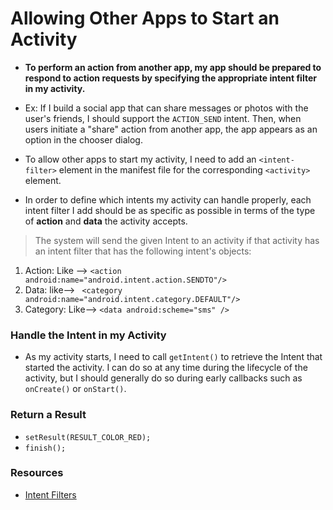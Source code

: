 # Allowing Other Apps to Start an Activity

- **To perform an action from another app, my app should be prepared to respond to action requests by specifying the appropriate intent filter in my activity.**

- Ex: If I build a social app that can share messages or photos with the user's friends, I should support the `ACTION_SEND` intent. Then, when users initiate a "share" action from another app, the app appears as an option in the chooser dialog.
- To allow other apps to start my activity, I need to add an `<intent-filter>` element in the manifest file for the corresponding `<activity>` element.

- In order to define which intents my activity can handle properly, each intent filter I add should be as specific as possible in terms of the type of **action** and **data** the activity accepts.

> The system will send the given Intent to an activity if that activity has an intent filter that has the following intent's objects:
1. Action: Like --> `<action android:name="android.intent.action.SENDTO"/>` 
2. Data: like--> ` <category android:name="android.intent.category.DEFAULT"/>`
3. Category: Like--> `<data android:scheme="sms" />`

### Handle the Intent in my Activity
- As my activity starts, I need to call `getIntent()` to retrieve the Intent that started the activity. I can do so at any time during the lifecycle of the activity, but I should generally do so during early callbacks such as `onCreate()` or `onStart()`.

### Return a Result
- `setResult(RESULT_COLOR_RED);`
- `finish();`

### Resources
- [Intent Filters](https://developer.android.com/training/basics/intents/filters)